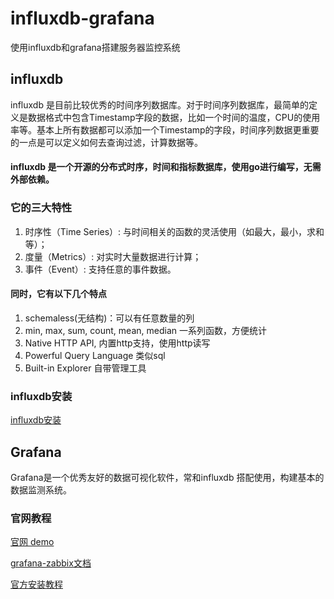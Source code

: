 # influxdb-grafana
使用influxdb和grafana搭建服务器监控系统

## influxdb
 influxdb 是目前比较优秀的时间序列数据库。对于时间序列数据库，最简单的定义是数据格式中包含Timestamp字段的数据，比如一个时间的温度，CPU的使用率等。基本上所有数据都可以添加一个Timestamp的字段，时间序列数据更重要的一点是可以定义如何去查询过滤，计算数据等。
#### influxdb 是一个开源的分布式时序，时间和指标数据库，使用go进行编写，无需外部依赖。
### 它的三大特性
1. 时序性（Time Series）: 与时间相关的函数的灵活使用（如最大，最小，求和等）；
2. 度量（Metrics）: 对实时大量数据进行计算；
3. 事件（Event）: 支持任意的事件数据。
#### 同时，它有以下几个特点
1. schemaless(无结构)：可以有任意数量的列
2. min, max, sum, count, mean, median 一系列函数，方便统计
3. Native HTTP API, 内置http支持，使用http读写
4. Powerful Query Language 类似sql
5. Built-in Explorer 自带管理工具
### influxdb安装
[influxdb安装](https://www.jianshu.com/p/d2935e99006e)


## Grafana
Grafana是一个优秀友好的数据可视化软件，常和influxdb 搭配使用，构建基本的数据监测系统。

### 官网教程

[官网 demo](https://play.grafana.org/d/000000012/grafana-play-home?orgId=1)

[grafana-zabbix文档](http://docs.grafana-zabbix.org/)

[官方安装教程](http://docs.grafana.org/installation/rpm/)
